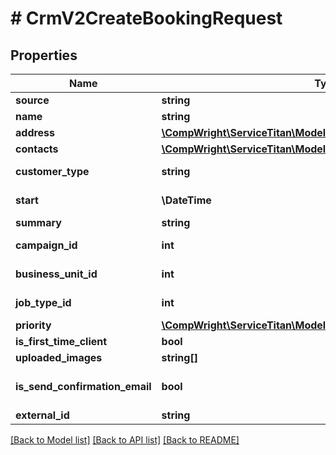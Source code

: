 # # CrmV2CreateBookingRequest

## Properties

Name | Type | Description | Notes
------------ | ------------- | ------------- | -------------
**source** | **string** | Source of the booking |
**name** | **string** | Name of the customer |
**address** | [**\CompWright\ServiceTitan\Model\CrmV2BookingResponseAddress**](CrmV2BookingResponseAddress.md) |  | [optional]
**contacts** | [**\CompWright\ServiceTitan\Model\CrmV2BookingContactModel[]**](CrmV2BookingContactModel.md) | Contacts for the booking | [optional]
**customer_type** | **string** | Type of the customer (Residential/Commercial) | [optional]
**start** | **\DateTime** | Booking&#39;s start Date(time) in UTC | [optional]
**summary** | **string** | Summary of the booking |
**campaign_id** | **int** | ID of the booking&#39;s campaign | [optional]
**business_unit_id** | **int** | ID of the booking&#39;s business unit | [optional]
**job_type_id** | **int** | ID of the booking&#39;s job type | [optional]
**priority** | [**\CompWright\ServiceTitan\Model\CrmV2BookingResponsePriority**](CrmV2BookingResponsePriority.md) |  | [optional]
**is_first_time_client** | **bool** | True if first time client |
**uploaded_images** | **string[]** | Uploaded images | [optional]
**is_send_confirmation_email** | **bool** | Returns true if customer should receive email when booking is created | [optional]
**external_id** | **string** | External ID of booking |

[[Back to Model list]](../../README.md#models) [[Back to API list]](../../README.md#endpoints) [[Back to README]](../../README.md)
